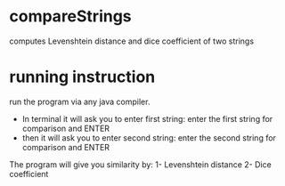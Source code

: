 # compareStrings
computes Levenshtein distance and dice coefficient of two strings

# running instruction
run the program via any java compiler.
- In terminal it will ask you to enter first string: enter the first string for comparison and ENTER 
- then it will ask you to enter second string: enter the second string for comparison and ENTER 


The program will give you similarity by:
1- Levenshtein distance
2- Dice coefficient
